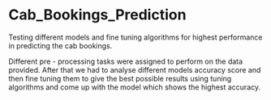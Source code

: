 # Cab_Bookings_Prediction
Testing different models and fine tuning algorithms for highest performance in predicting the cab bookings.


Different pre - processing tasks were assigned to perform on the data provided.
After that we had to analyse different models accuracy score and then fine tuning them to give the best possible results using tuning algorithms and come up with the model which shows the highest accuracy.
